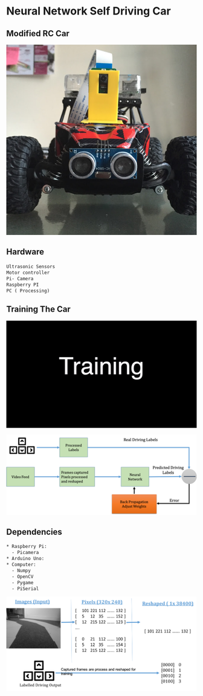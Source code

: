 # Neural Network Self Driving Car

## Modified RC Car
![photo_of_car](images/car_front.JPG "Car")

## Hardware
```
Ultrasonic Sensors
Motor controller
Pi- Camera
Raspberry PI 
PC ( Processing)
```



## Training The Car 
![Training_car](images/car_driving.gif "Training")









![neural_net](images/neural_net_overview.png "Neural_net_overview")


  
## Dependencies
```
* Raspberry Pi: 
  - Picamera
* Arduino Uno: 
* Computer:
  - Numpy
  - OpenCV
  - Pygame
  - PiSerial
  ```
  
  ![System_Overview](images/full_system_view.png "System_view")


